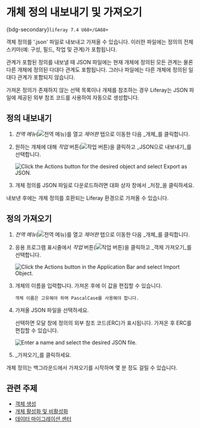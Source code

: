 # 개체 정의 내보내기 및 가져오기

{bdg-secondary}`liferay 7.4 U68+/GA68+`

객체 정의를 '.json' 파일로 내보내고 가져올 수 있습니다. 이러한 파일에는 정의의 전체 스키마(예: 구성, 필드, 작업 및 관계)가 포함됩니다.

관계가 포함된 정의를 내보낼 때 JSON 파일에는 현재 개체에 정의된 모든 관계는 물론 다른 개체에 정의된 다대다 관계도 포함됩니다. 그러나 파일에는 다른 개체에 정의된 일대다 관계가 포함되지 않습니다.

가져온 정의가 존재하지 않는 선택 목록이나 개체를 참조하는 경우 Liferay는 JSON 파일에 제공된 외부 참조 코드를 사용하여 자동으로 생성합니다.

<!--TASK: Uncomment when batch feature and documentation is ready...
```{tip}
You can use the batch client extension to help migrate object definitions between Liferay environments. See [Batch Client Extensions](../../client-extensions/batch-client-extensions.md) for more information.
```-->

## 정의 내보내기

1. _전역 메뉴_(![전역 메뉴](../../../images/icon-applications-menu.png))를 열고 _제어판_ 탭으로 이동한 다음 _개체_를 클릭합니다.

1. 원하는 개체에 대해 _작업_ 버튼(![작업 버튼](../../../images/icon-actions.png))을 클릭하고 _JSON으로 내보내기_를 선택합니다.

   ![Click the Actions button for the desired object and select Export as JSON.](./exporting-and-importing-object-definitions/images/01.png)

1. 개체 정의를 JSON 파일로 다운로드하려면 대화 상자 창에서 _저장_을 클릭하세요.

내보낸 후에는 개체 정의를 호환되는 Liferay 환경으로 가져올 수 있습니다.

## 정의 가져오기

1. _전역 메뉴_(![전역 메뉴](../../../images/icon-applications-menu.png))를 열고 _제어판_ 탭으로 이동한 다음 _개체_를 클릭합니다.

1. 응용 프로그램 표시줄에서 _작업_ 버튼(![작업 버튼](../../../images/icon-actions.png))을 클릭하고 _객체 가져오기_를 선택합니다.

   ![Click the Actions button in the Application Bar and select Import Object.](./exporting-and-importing-object-definitions/images/02.png)

1. 개체의 이름을 입력합니다. 가져온 후에 이 값을 편집할 수 있습니다.

   ```{important}
   객체 이름은 고유해야 하며 PascalCase를 사용해야 합니다.
   ```

1. 가져올 JSON 파일을 선택하세요.

   선택하면 모달 창에 정의의 외부 참조 코드(ERC)가 표시됩니다. 가져온 후 ERC를 편집할 수 있습니다.

   ![Enter a name and select the desired JSON file.](./exporting-and-importing-object-definitions/images/03.png)

1. _가져오기_를 클릭하세요.

개체 정의는 백그라운드에서 가져오기를 시작하며 몇 분 정도 걸릴 수 있습니다.

## 관련 주제

* [객체 생성](./creating-objects.md) 
* [개체 활성화 및 비활성화](./activating-and-deactivating-objects.md) 
* [데이터 마이그레이션 센터](../../../headless-delivery/consuming-apis/data-migration-center.md) 
